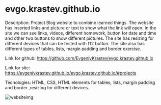 # evgo.krastev.github.io

Description: Project Blog website to combine learned things. The website has inserted links and picture or text to show what the link will open. In the site we can see links, videos, different homework, button for date and time and other two buttons to show different pictures. The site has resizing for different devices that can be tested with f12 button. The site also has different types of tables, lists, margin padding and border exercise.

Link for github: https://github.com/EvgeniyKrastev/evgo.krastev.github.io

Link for site:  https://evgeniykrastev.github.io/evgo.krastev.github.io/#projects 

Tecnologies: HTML, CSS, HTML elements for tables, lists, margin padding  and border ,resizing for different devices.

![websiteimg](https://github.com/EvgeniyKrastev/evgo.krastev.github.io/assets/65820929/5b87bd3b-c880-49e8-b9f9-c4755b990144)
